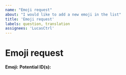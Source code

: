 ```yaml
---
name: "Emoji request"
about: "I would like to add a new emoji in the list"
title: 'Emoji request'
labels: question, translation
assignees: 'LucasCtrl'
---
```


# Emoji request

**Emoji:**
**Potential ID(s):**

